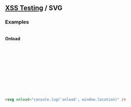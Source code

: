 ## [XSS Testing](https://pwnhub.pw/xss/) / SVG


### Examples

<pre id="asd"></pre>
<script>
  let og = console.log;
  console.log = function () {
    let str = Array.prototype.join.apply(arguments, [' ']);
    let el = document.createTextNode(`${str}\n`);
    document.getElementById('asd').appendChild(el);
    og.apply(console, arguments)
  }
</script>

#### Onload

<svg onload="console.log('onload', window.location)" />

```html
<svg onload="console.log('onload', window.location)" />
```
